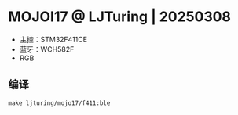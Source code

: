 # MOJOI17 @ LJTuring | 20250308

- 主控：STM32F411CE
- 蓝牙：WCH582F
- RGB

## 编译

```shell
make ljturing/mojo17/f411:ble
```
